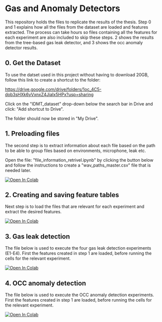 # Gas and Anomaly Detectors
This repository holds the files to replicate the results of the thesis. 
Step 0 and 1 explains how all the files from the dataset are loaded and features extracted. 
The process can take hours so files containing all the features for each experiment are also included to skip these steps. 
2 shows the results from the tree-based gas leak detector, and 3 shows the occ anomaly detector results.  

## 0. Get the Dataset
To use the datset used in this project without having to download 20GB, follow this link to create a shortcut to the folder: 

https://drive.google.com/drive/folders/1oc_4C5-dob3sHXk6yVxnxZ4JiaIx5HPx?usp=sharing

Click on the "IDMT_dataset" drop-down below the search bar in Drive and click: "Add shortcut to Drive". 

The folder should now be stored  in "My Drive". 


## 1. Preloading files
The second step is to extract information about each file based on the path to be able to group files based on environments, microphone, leak etc. 

Open the file: "file_information_retrivel.ipynb" by clicking the button below and follow the instructions to create a "wav_paths_master.csv" file that is needed later. 

[![Open In Colab](https://colab.research.google.com/assets/colab-badge.svg)](https://colab.research.google.com/drive/1QJLe1TaPOdXvV55k4yboLGHj8_DijRRQ)

## 2. Creating and saving feature tables
Next step is to load the files that are relevant for each experiment and extract the desired features. 

[![Open In Colab](https://colab.research.google.com/assets/colab-badge.svg)](https://colab.research.google.com/drive/17L4cbh0ChBKd1AcEx8-NyNAnQzezaSVC#scrollTo=DRqeCOvk6gOD)


## 3. Gas leak detection
The file below is used to execute the four gas leak detection experiments (E1-E4). 
First the features created in step 1 are loaded, before running the cells for the relevant experiment.

[![Open In Colab](https://colab.research.google.com/assets/colab-badge.svg)](https://colab.research.google.com/drive/1dOWtMDvH176oK6659c7aSGjpkiH1JCWZ#scrollTo=1MDNp_w6jHd1)


## 4. OCC anomaly detection
The file below is used to execute the OCC anomaly detection experiments. 
First the features created in step 1 are loaded, before running the cells for the relevant experiment.

[![Open In Colab](https://colab.research.google.com/assets/colab-badge.svg)](https://colab.research.google.com/drive/1u79AP-jrv9ObgXY604Aae-O7rS0nRKvd#scrollTo=hC7Y0q9qwsEc)


